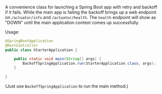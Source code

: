 A convenience class for launching a Spring Boot app with retry and
backoff if it fails. While the main app is failing the backoff brings
up a web endpoint on `/actuator/info` and `/actuator/health`. The
`health` endpoint will show as "DOWN" until the main application
context comes up successfully.

Usage:

```java
@SpringBootApplication
@RestController
public class StarterApplication {

	public static void main(String[] args) {
		BackoffSpringApplication.run(StarterApplication.class, args);
	}
    
}
```

(Just use `BackoffSpringApplication` to run the main method.)

